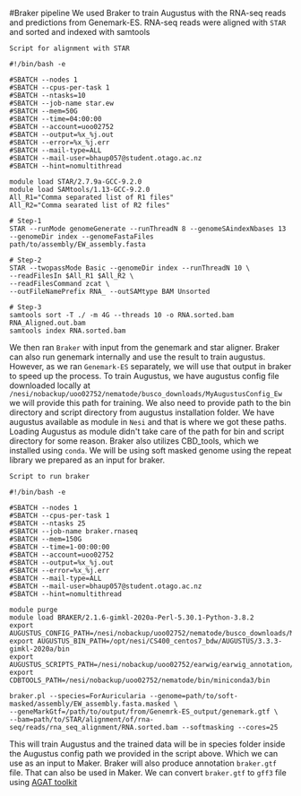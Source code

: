 #Braker pipeline
We used Braker to train Augustus with the RNA-seq reads and predictions from Genemark-ES.
RNA-seq reads were aligned with `STAR` and sorted and indexed with samtools

`Script for alignment with STAR`
```
#!/bin/bash -e

#SBATCH --nodes 1 
#SBATCH --cpus-per-task 1 
#SBATCH --ntasks=10
#SBATCH --job-name star.ew
#SBATCH --mem=50G 
#SBATCH --time=04:00:00 
#SBATCH --account=uoo02752 
#SBATCH --output=%x_%j.out 
#SBATCH --error=%x_%j.err 
#SBATCH --mail-type=ALL 
#SBATCH --mail-user=bhaup057@student.otago.ac.nz 
#SBATCH --hint=nomultithread

module load STAR/2.7.9a-GCC-9.2.0
module load SAMtools/1.13-GCC-9.2.0
All_R1="Comma separated list of R1 files"
All_R2="Comma searated list of R2 files"

# Step-1
STAR --runMode genomeGenerate --runThreadN 8 --genomeSAindexNbases 13 --genomeDir index --genomeFastaFiles path/to/assembly/EW_assembly.fasta

# Step-2
STAR --twopassMode Basic --genomeDir index --runThreadN 10 \
--readFilesIn $All_R1 $All_R2 \
--readFilesCommand zcat \
--outFileNamePrefix RNA_ --outSAMtype BAM Unsorted

# Step-3
samtools sort -T ./ -m 4G --threads 10 -o RNA.sorted.bam RNA_Aligned.out.bam
samtools index RNA.sorted.bam
```

We then ran `Braker` with input from the genemark and star aligner. 
Braker can also run genemark internally and use the result to train augustus. However, as we ran `Genemark-ES` separately, we will use that output in braker to speed up the process.
To train Augustus, we have augustus config file downloaded locally at `/nesi/nobackup/uoo02752/nematode/busco_downloads/MyAugustusConfig_Ew` we will provide this path for training.
We also need to provide path to the bin directory and script directory from augustus installation folder. We have augustus available as module in `Nesi` and that is where we got these paths.
Loading Augustus as module didn't take care of the path for bin and script directory for some reason. Braker also utilizes CBD_tools, which we installed using `conda`.
We will be using soft masked genome using the repeat library we prepared as an input for braker.


`Script to run braker`
```
#!/bin/bash -e

#SBATCH --nodes 1
#SBATCH --cpus-per-task 1
#SBATCH --ntasks 25
#SBATCH --job-name braker.rnaseq
#SBATCH --mem=150G
#SBATCH --time=1-00:00:00
#SBATCH --account=uoo02752
#SBATCH --output=%x_%j.out
#SBATCH --error=%x_%j.err
#SBATCH --mail-type=ALL
#SBATCH --mail-user=bhaup057@student.otago.ac.nz
#SBATCH --hint=nomultithread

module purge
module load BRAKER/2.1.6-gimkl-2020a-Perl-5.30.1-Python-3.8.2
export AUGUSTUS_CONFIG_PATH=/nesi/nobackup/uoo02752/nematode/busco_downloads/MyAugustusConfig_Ew
export AUGUSTUS_BIN_PATH=/opt/nesi/CS400_centos7_bdw/AUGUSTUS/3.3.3-gimkl-2020a/bin
export AUGUSTUS_SCRIPTS_PATH=/nesi/nobackup/uoo02752/earwig/earwig_annotation/scripts
export CDBTOOLS_PATH=/nesi/nobackup/uoo02752/nematode/bin/miniconda3/bin

braker.pl --species=ForAuricularia --genome=path/to/soft-masked/assembly/EW_assembly.fasta.masked \
--geneMarkGtf=/path/to/output/from/Genemrk-ES_output/genemark.gtf \
--bam=path/to/STAR/alignment/of/rna-seq/reads/rna_seq_alignment/RNA.sorted.bam --softmasking --cores=25
```
This will train Augustus and the trained data will be in species folder inside the Augustus config path we provided in the script above.
Which we can use as an input to Maker. Braker will also produce annotation `braker.gtf` file. That can also be used in Maker.
We can convert `braker.gtf` to `gff3` file using [AGAT toolkit](https://github.com/NBISweden/AGAT)

